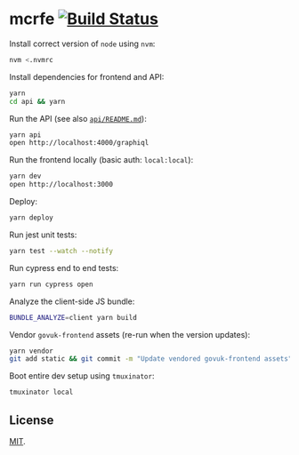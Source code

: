 # mcrfe [![Build Status](https://travis-ci.org/tvararu/mcrfe.svg?branch=master)](https://travis-ci.org/tvararu/mcrfe)

Install correct version of `node` using `nvm`:

```bash
nvm <.nvmrc
```

Install dependencies for frontend and API:

```bash
yarn
cd api && yarn
```

Run the API (see also [`api/README.md`](api/README.md)):

```bash
yarn api
open http://localhost:4000/graphiql
```

Run the frontend locally (basic auth: `local:local`):

```bash
yarn dev
open http://localhost:3000
```

Deploy:

```bash
yarn deploy
```

Run jest unit tests:

```bash
yarn test --watch --notify
```

Run cypress end to end tests:

```bash
yarn run cypress open
```

Analyze the client-side JS bundle:

```bash
BUNDLE_ANALYZE=client yarn build
```

Vendor `govuk-frontend` assets (re-run when the version updates):

```bash
yarn vendor
git add static && git commit -m "Update vendored govuk-frontend assets"
```

Boot entire dev setup using `tmuxinator`:

```bash
tmuxinator local
```

## License

[MIT](LICENSE.txt).
